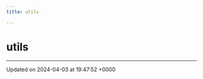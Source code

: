 ```yaml
---
title: utils

---
```


# utils








-------------------------------

Updated on 2024-04-03 at 19:47:52 +0000